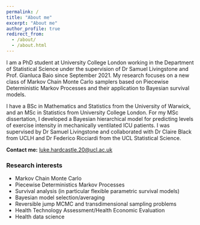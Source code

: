 ```yaml
---
permalink: /
title: "About me"
excerpt: "About me"
author_profile: true
redirect_from: 
  - /about/
  - /about.html
---
```


I am a PhD student at University College London working in the Department of Statistical Science under the supervision of Dr Samuel Livingstone and Prof. Gianluca Baio since September 2021. My research focuses on a new class of Markov Chain Monte Carlo samplers based on Piecewise Deterministic Markov Processes and their application to Bayesian survival models. 

I have a BSc in Mathematics and Statistics from the University of Warwick, and an MSc in Statistics from University College London. For my MSc dissertation, I developed a Bayesian hierarchical model for predicting levels of exercise intensity in mechanically ventilated ICU patients. I was supervised by Dr Samuel Livingstone and collaborated with Dr Claire Black from UCLH and Dr Federico Ricciardi from the UCL Statistical Science.

**Contact me:** luke.hardcastle.20@ucl.ac.uk

### Research interests

* Markov Chain Monte Carlo
* Piecewise Deterministics Markov Processes
* Survival analysis (in particular flexible parametric survival models)
* Bayesian model selection/averaging
* Reversible jump MCMC and transdimensional sampling problems
* Health Technology Assessment/Health Economic Evaluation
* Health data science